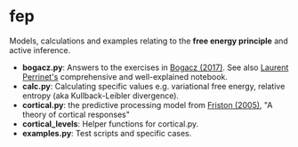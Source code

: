 # fep
Models, calculations and examples relating to the **free energy principle** and active inference.

+ **bogacz.py**: Answers to the exercises in [Bogacz (2017)](https://www.sciencedirect.com/science/article/pii/S0022249615000759). See also [Laurent Perrinet's](https://laurentperrinet.github.io/sciblog/posts/2017-01-15-bogacz-2017-a-tutorial-on-free-energy.html) comprehensive and well-explained notebook.
+ **calc.py**: Calculating specific values e.g. variational free energy, relative entropy (aka Kullback-Leibler divergence).
+ **cortical.py**: the predictive processing model from [Friston (2005)](https://royalsocietypublishing.org/doi/full/10.1098/rstb.2005.1622), "A theory of cortical responses"
+ **cortical_levels**: Helper functions for cortical.py.
+ **examples.py**: Test scripts and specific cases.

